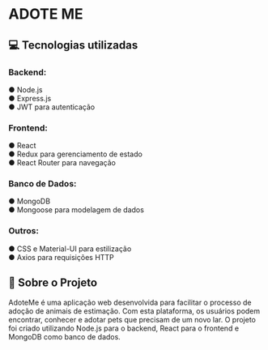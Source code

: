 # ADOTE ME


## 💻 Tecnologias utilizadas 
### Backend:
● Node.js                    
  ● Express.js               
  ● JWT para autenticação                 

### Frontend:
  ● React                    
  ● Redux para gerenciamento de estado                      
  ● React Router para navegação   
  
### Banco de Dados:
  ● MongoDB                
  ● Mongoose para modelagem de dados               
### Outros:
  ● CSS e Material-UI para estilização                    
  ● Axios para requisições HTTP                 

## 🤳 Sobre o Projeto     
AdoteMe é uma aplicação web desenvolvida para facilitar o processo de adoção de animais de estimação. Com esta plataforma, os usuários podem encontrar, conhecer e adotar pets que precisam de um novo lar. O projeto foi criado utilizando Node.js para o backend, React para o frontend e MongoDB como banco de dados.
 
